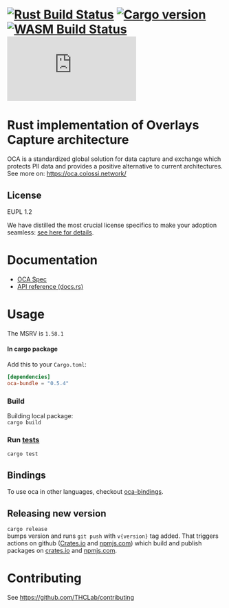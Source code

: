 # [![Rust Build Status]][Rust actions] [![Cargo version]][crates.io] [![WASM Build Status]][WASM actions] [![NPM version]][npmjs.com]

[Rust Build Status]: https://github.com/THCLab/oca-rs/actions/workflows/rust.yml/badge.svg?branch=main
[Rust actions]: https://github.com/THCLab/oca-rs/actions/workflows/rust.yml
[Cargo version]: https://img.shields.io/crates/v/oca-rs
[crates.io]: https://crates.io/crates/oca-rs
[WASM Build Status]: https://github.com/THCLab/oca-rs/actions/workflows/wasm.yml/badge.svg?branch=main
[WASM actions]: https://github.com/THCLab/oca-rs/actions/workflows/wasm.yml
[NPM version]: https://img.shields.io/npm/v/oca.js
[npmjs.com]: https://www.npmjs.com/package/oca.js
[Crates.io actions]: https://github.com/THCLab/oca-rs/actions/workflows/create.yml
[npmjs.com actions]: https://github.com/THCLab/oca-rs/actions/workflows/npm-publish.yml

# Rust implementation of Overlays Capture architecture

OCA is a standardized global solution for data capture and exchange which
protects PII data and provides a positive alternative to current architectures.
See more on: <https://oca.colossi.network/>

## License

EUPL 1.2 

We have distilled the most crucial license specifics to make your adoption seamless: [see here for details](https://github.com/THCLab/licensing).

# Documentation

- [OCA Spec](https://oca.colossi.network/)
- [API reference (docs.rs)](https://docs.rs/oca-rs)


# Usage

The MSRV is `1.58.1`

#### In cargo package

Add this to your `Cargo.toml`:

```toml
[dependencies]
oca-bundle = "0.5.4"
```

### Build

Building local package:  
`cargo build `

### Run [tests](tests)

`cargo test`

## Bindings

To use oca in other languages, checkout [oca-bindings](https://github.com/THCLab/oca-bindings).

## Releasing new version

`cargo release`  
bumps version and runs `git push` with `v{version}` tag added.
That triggers actions on github
([Crates.io][Crates.io actions] and [npmjs.com][npmjs.com actions])
which build and publish packages on [crates.io][crates.io] and [npmjs.com][npmjs.com].

# Contributing

See https://github.com/THCLab/contributing
